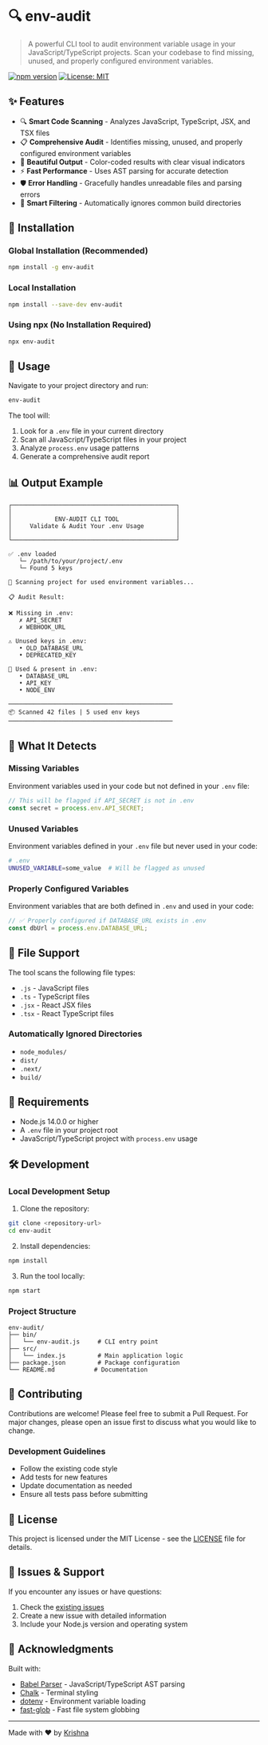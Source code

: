 # 🔍 env-audit

> A powerful CLI tool to audit environment variable usage in your JavaScript/TypeScript projects. Scan your codebase to find missing, unused, and properly configured environment variables.

[![npm version](https://badge.fury.io/js/env-audit.svg)](https://badge.fury.io/js/env-audit)
[![License: MIT](https://img.shields.io/badge/License-MIT-yellow.svg)](https://opensource.org/licenses/MIT)

## ✨ Features

- 🔍 **Smart Code Scanning** - Analyzes JavaScript, TypeScript, JSX, and TSX files
- 📋 **Comprehensive Audit** - Identifies missing, unused, and properly configured environment variables
- 🎨 **Beautiful Output** - Color-coded results with clear visual indicators
- ⚡ **Fast Performance** - Uses AST parsing for accurate detection
- 🛡️ **Error Handling** - Gracefully handles unreadable files and parsing errors
- 📁 **Smart Filtering** - Automatically ignores common build directories

## 🚀 Installation

### Global Installation (Recommended)

```bash
npm install -g env-audit
```

### Local Installation

```bash
npm install --save-dev env-audit
```

### Using npx (No Installation Required)

```bash
npx env-audit
```

## 📖 Usage

Navigate to your project directory and run:

```bash
env-audit
```

The tool will:

1. Look for a `.env` file in your current directory
2. Scan all JavaScript/TypeScript files in your project
3. Analyze `process.env` usage patterns
4. Generate a comprehensive audit report

## 📊 Output Example

```
┌──────────────────────────────────────────────┐
│                                              │
│            ENV-AUDIT CLI TOOL                │
│     Validate & Audit Your .env Usage         │
│                                              │
└──────────────────────────────────────────────┘

✅ .env loaded
   └─ /path/to/your/project/.env
   └─ Found 5 keys

🔎 Scanning project for used environment variables...

📋 Audit Result:

❌ Missing in .env:
   ✗ API_SECRET
   ✗ WEBHOOK_URL

⚠️ Unused keys in .env:
   • OLD_DATABASE_URL
   • DEPRECATED_KEY

🧩 Used & present in .env:
   • DATABASE_URL
   • API_KEY
   • NODE_ENV

──────────────────────────────────────────────
📦 Scanned 42 files | 5 used env keys
──────────────────────────────────────────────
```

## 🎯 What It Detects

### Missing Variables

Environment variables used in your code but not defined in your `.env` file:

```javascript
// This will be flagged if API_SECRET is not in .env
const secret = process.env.API_SECRET;
```

### Unused Variables

Environment variables defined in your `.env` file but never used in your code:

```bash
# .env
UNUSED_VARIABLE=some_value  # Will be flagged as unused
```

### Properly Configured Variables

Environment variables that are both defined in `.env` and used in your code:

```javascript
// ✅ Properly configured if DATABASE_URL exists in .env
const dbUrl = process.env.DATABASE_URL;
```

## 📁 File Support

The tool scans the following file types:

- `.js` - JavaScript files
- `.ts` - TypeScript files
- `.jsx` - React JSX files
- `.tsx` - React TypeScript files

### Automatically Ignored Directories

- `node_modules/`
- `dist/`
- `.next/`
- `build/`

## 🔧 Requirements

- Node.js 14.0.0 or higher
- A `.env` file in your project root
- JavaScript/TypeScript project with `process.env` usage

## 🛠️ Development

### Local Development Setup

1. Clone the repository:

```bash
git clone <repository-url>
cd env-audit
```

2. Install dependencies:

```bash
npm install
```

3. Run the tool locally:

```bash
npm start
```

### Project Structure

```
env-audit/
├── bin/
│   └── env-audit.js     # CLI entry point
├── src/
│   └── index.js         # Main application logic
├── package.json         # Package configuration
└── README.md           # Documentation
```

## 🤝 Contributing

Contributions are welcome! Please feel free to submit a Pull Request. For major changes, please open an issue first to discuss what you would like to change.

### Development Guidelines

- Follow the existing code style
- Add tests for new features
- Update documentation as needed
- Ensure all tests pass before submitting

## 📝 License

This project is licensed under the MIT License - see the [LICENSE](LICENSE) file for details.

## 🐛 Issues & Support

If you encounter any issues or have questions:

1. Check the [existing issues](../../issues)
2. Create a new issue with detailed information
3. Include your Node.js version and operating system

## 🙏 Acknowledgments

Built with:

- [Babel Parser](https://babeljs.io/docs/en/babel-parser) - JavaScript/TypeScript AST parsing
- [Chalk](https://github.com/chalk/chalk) - Terminal styling
- [dotenv](https://github.com/motdotla/dotenv) - Environment variable loading
- [fast-glob](https://github.com/mrmlnc/fast-glob) - Fast file system globbing

---

Made with ❤️ by [Krishna](https://github.com/krishna)
